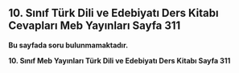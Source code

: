 ## 10. Sınıf Türk Dili ve Edebiyatı Ders Kitabı Cevapları Meb Yayınları Sayfa 311

**Bu sayfada soru bulunmamaktadır.**

**10. Sınıf Meb Yayınları Türk Dili ve Edebiyatı Ders Kitabı Sayfa 311**